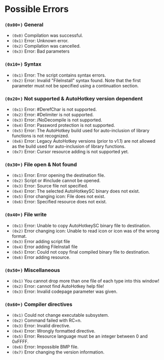 Possible Errors
=========================================

### `(0x00+)` General

- `(0x0)` Compilation was successful.
- `(0x1)` Error: Unknown error.
- `(0x2)` Compilation was cancelled.
- `(0x3)` Error: Bad parameters
	
    
### `(0x10+)` Syntax

- `(0x1)` Error: The script contains syntax errors.
- `(0x2)` Error: Invalid "FileInstall" syntax found. Note that the first parameter must not be specified using a continuation section.
	
    
### `(0x20+)` Not supported & AutoHotkey version dependent

- `(0x1)` Error: #DerefChar is not supported.
- `(0x2)` Error: #Delimiter is not supported.
- `(0x3)` Error: /NoDecompile is not supported.
- `(0x4)` Error: Password protection is not supported.
- `(0x5)` Error: The AutoHotkey build used for auto-inclusion of library functions is not recognized.
- `(0x6)` Error: Legacy AutoHotkey versions (prior to v1.1) are not allowed as the build used for auto-inclusion of library functions.
- `(0x7)` Error: Cursor resource adding is not supported yet.

    
### `(0x30+)` File open & Not found

- `(0x1)` Error: Error opening the destination file.
- `(0x2)` Script or #include cannot be opened.
- `(0x3)` Error: Source file not specified.
- `(0x4)` Error: The selected AutoHotkeySC binary does not exist.
- `(0x5)` Error changing icon: File does not exist.
- `(0x6)` Error: Specified resource does not exist.
	
    
### `(0x40+)` File write

- `(0x1)` Error: Unable to copy AutoHotkeySC binary file to destination.
- `(0x2)` Error changing icon: Unable to read icon or icon was of the wrong format.
- `(0x3)` Error adding script file
- `(0x4)` Error adding FileInstall file
- `(0x5)` Error: Could not copy final compiled binary file to destination.
- `(0x6)` Error adding resource.
	
    
### `(0x50+)` Miscellaneous

- `(0x1)` You cannot drop more than one file of each type into this window!
- `(0x2)` Error: cannot find AutoHotkey help file!
- `(0x3)` Error: Invalid codepage parameter was given.


### `(0x60+)` Compiler directives

- `(0x1)` Could not change executable subsystem.
- `(0x2)` Command failed with RC=n.
- `(0x3)` Error: Invalid directive.
- `(0x4)` Error: Wrongly formatted directive.
- `(0x5)` Error: Resource language must be an integer between 0 and 0xFFFF.
- `(0x6)` Error: Impossible BMP file.
- `(0x7)` Error changing the version information.
